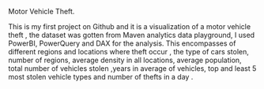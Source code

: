 Motor Vehicle Theft.


This is my first project on Github and it is a visualization of a motor vehicle theft , the dataset was gotten from Maven analytics data  playground, I used PowerBI, PowerQuery and DAX for the analysis. This encompasses of different regions and locations where theft occur , the type of cars stolen, number of regions, average density in all locations, average population, total number of vehicles stolen ,years in average of vehicles, top and least 5 most stolen vehicle types and number of thefts in a day .
